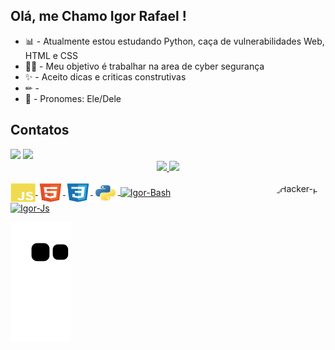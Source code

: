 ## Olá, me Chamo Igor Rafael ! 

- 📊 - Atualmente estou estudando Python, caça de vulnerabilidades Web, HTML e CSS
- 🏃‍♂️ - Meu objetivo é trabalhar na area de cyber segurança
- ✨ - Aceito dicas e criticas construtivas 
- ✏ - 
- 🤔 - Pronomes: Ele/Dele


##  Contatos 
<div>
  <a href = "mailto:github+andradeir14@gmail.com"><img src="https://img.shields.io/badge/-Gmail-%23333?style=for-the-badge&logo=gmail&logoColor=white" target="_blank"></a>
  <a href="https://www.linkedin.com/in/igor-rafael-andrade-635a03231" target="_blank"><img src="https://img.shields.io/badge/-LinkedIn-%230077B5?style=for-the-badge&logo=linkedin&logoColor=white" target="_blank"></a> 
  
</div>


<div align="center">
  <a href="https://github.com/igorAdrd">
  <img height="180em" src="https://github-readme-stats.vercel.app/api?username=igorAdrd&show_icons=true&theme=tokyonight&include_all_commits=true&count_private=true"/>
  <img height="180em" src="https://github-readme-stats.vercel.app/api/top-langs/?username=igorAdrd&layout=compact&langs_count=7&theme=tokyonight"/>
</div>

<div style="display: inline_block"><br>
  <img align="center" alt="Igor-Js" height="30" width="40" src="https://raw.githubusercontent.com/devicons/devicon/master/icons/javascript/javascript-plain.svg">
  <img align="center" alt="Igor-HTML" height="30" width="40" src="https://raw.githubusercontent.com/devicons/devicon/master/icons/html5/html5-original.svg">
  <img align="center" alt="Igor-CSS" height="30" width="40" src="https://raw.githubusercontent.com/devicons/devicon/master/icons/css3/css3-original.svg">
  <img align="center" alt="Igor-Python" height="30" width="40" src="https://raw.githubusercontent.com/devicons/devicon/master/icons/python/python-original.svg">
  <img align="right" alt="Hacker-pic" height="150" style="border-radius:50px;"
  src="https://www.freepik.com/free-vector/hacker-operating-laptop-cartoon-icon-illustration-technology-icon-concept-isolated-flat-cartoon-style_11602236.htm#query=hacker%20icon&position=12&from_view=search"> 
  
  <img align="center" alt="Igor-Bash" height="30" width="40" src="https://cdn.jsdelivr.net/gh/devicons/devicon@v2.15.1/devicon.min.css"/>
</div>

<img align="center" alt="Igor-Js" height="30" width="40" src="https://github.com/igorAdrd/igorAdrd/blob/b024769e83cc183decbb0988828dfcf430813c98/flat,1000x1000,075,f.jpg"/>
 
  
![Snake animation](https://github.com/igorAdrd/igorAdrd/blob/output/github-contribution-grid-snake.svg)

